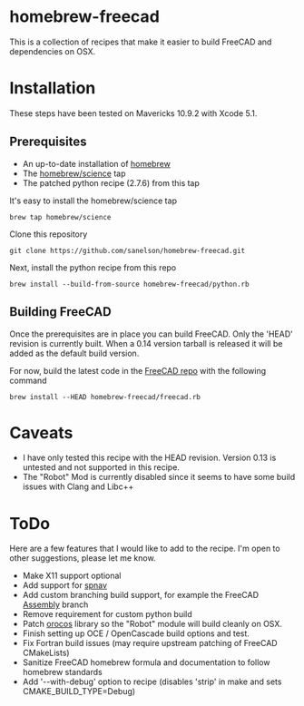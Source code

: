 # homebrew-freecad

This is a collection of recipes that make it easier to build FreeCAD and dependencies on OSX.

# Installation

These steps have been tested on Mavericks 10.9.2 with Xcode 5.1.

## Prerequisites

* An up-to-date installation of [homebrew](http://brew.sh)
* The [homebrew/science](https://github.com/Homebrew/homebrew-science) tap
* The patched python recipe (2.7.6) from this tap

It's easy to install the homebrew/science tap

    brew tap homebrew/science

Clone this repository

    git clone https://github.com/sanelson/homebrew-freecad.git

Next, install the python recipe from this repo

    brew install --build-from-source homebrew-freecad/python.rb

## Building FreeCAD

Once the prerequisites are in place you can build FreeCAD.  Only the 'HEAD' revision is currently built.  When a 0.14 version tarball is released it will be added as the default build version.

For now, build the latest code in the [FreeCAD repo](https://github.com/FreeCAD/FreeCAD_sf_master) with the following command

    brew install --HEAD homebrew-freecad/freecad.rb

# Caveats

* I have only tested this recipe with the HEAD revision.  Version 0.13 is untested and not supported in this recipe.
* The "Robot" Mod is currently disabled since it seems to have some build issues with Clang and Libc++

# ToDo

Here are a few features that I would like to add to the recipe.  I'm open to other suggestions, please let me know.

* Make X11 support optional
* Add support for [spnav](https://pypi.python.org/pypi/spnav/0.9)
* Add custom branching build support, for example the FreeCAD [Assembly](http://sourceforge.net/p/free-cad/code/ci/jriegel/dev-assembly/~/tree/) branch
* Remove requirement for custom python build
* Patch [orocos](https://github.com/orocos/orocos_kinematics_dynamics/commit/0c6f37fdbe62f863ea3e27765d99e9ea562149b7) library so the "Robot" module will build cleanly on OSX.
* Finish setting up OCE / OpenCascade build options and test.
* Fix Fortran build issues (may require upstream patching of FreeCAD CMakeLists)
* Sanitize FreeCAD homebrew formula and documentation to follow homebrew standards
* Add '--with-debug' option to recipe (disables 'strip' in make and sets CMAKE_BUILD_TYPE=Debug)

